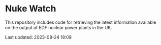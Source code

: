 # Nuke Watch

This repository includes code for retrieving the latest information available on the output of EDF nuclear power plants in the UK.

Last updated: 2023-08-24 18:09